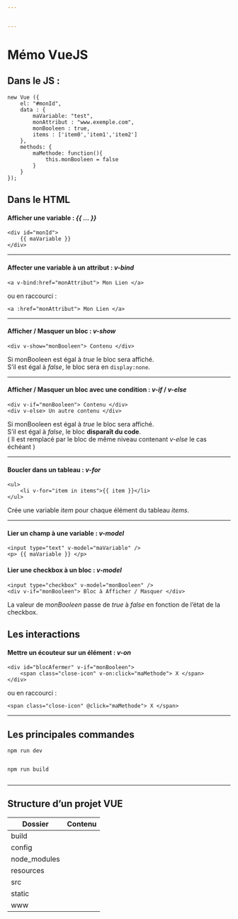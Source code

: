 ```yaml
---


---
```


<h1 id="mémo-vuejs">Mémo VueJS</h1>
<h2 id="dans-le-js-">Dans le JS :</h2>
<pre><code>new Vue ({
	el: "#monId",
	data : {
		maVariable: "test",
		monAttribut : "www.exemple.com",
		monBooleen : true,
		items : ['item0','item1','item2']
	},
	methods: {
		maMethode: function(){
			this.monBooleen = false
		}
	}
});
</code></pre>
<h2 id="dans-le-html">Dans le HTML</h2>
<h4 id="afficher-une-variable---...-">Afficher une variable : <em>{{ … }}</em></h4>
<pre><code>&lt;div id="monId"&gt;
	{{ maVariable }}
&lt;/div&gt;
</code></pre>
<hr>
<h4 id="affecter-une-variable-à-un-attribut--v-bind">Affecter une variable à un attribut : <em>v-bind</em></h4>
<pre><code>&lt;a v-bind:href="monAttribut"&gt; Mon Lien &lt;/a&gt;
</code></pre>
<p>ou en raccourci :</p>
<pre><code>&lt;a :href="monAttribut"&gt; Mon Lien &lt;/a&gt;
</code></pre>
<hr>
<h4 id="afficher--masquer-un-bloc--v-show">Afficher / Masquer un bloc : <em>v-show</em></h4>
<pre><code>&lt;div v-show="monBooleen"&gt; Contenu &lt;/div&gt;
</code></pre>
<p>Si monBooleen est égal à <em>true</em> le bloc sera affiché.<br>
S’il est égal à <em>false</em>, le bloc sera en <code>display:none</code>.</p>
<hr>
<h4 id="afficher--masquer-un-bloc-avec-une-condition--v-if--v-else">Afficher / Masquer un bloc avec une condition : <em>v-if</em> / <em>v-else</em></h4>
<pre><code>&lt;div v-if="monBooleen"&gt; Contenu &lt;/div&gt;
&lt;div v-else&gt; Un autre contenu &lt;/div&gt;
</code></pre>
<p>Si monBooleen est égal à <em>true</em> le bloc sera affiché.<br>
S’il est égal à <em>false</em>, le bloc <strong>disparaît du code</strong>.<br>
( Il est remplacé par le bloc de même niveau contenant <em>v-else</em> le cas échéant )</p>
<hr>
<h4 id="boucler-dans-un-tableau--v-for">Boucler dans un tableau : <em>v-for</em></h4>
<pre><code>&lt;ul&gt;
	&lt;li v-for="item in items"&gt;{{ item }}&lt;/li&gt;
&lt;/ul&gt;
</code></pre>
<p>Crée une variable <em>item</em> pour chaque élément du tableau <em>items</em>.</p>
<hr>
<h4 id="lier-un-champ-à-une-variable--v-model">Lier un champ à une variable : <em>v-model</em></h4>
<pre><code>&lt;input type="text" v-model="maVariable" /&gt;
&lt;p&gt; {{ maVariable }} &lt;/p&gt;
</code></pre>
<h4 id="lier-une-checkbox-à-un-bloc--v-model">Lier une checkbox à un bloc : <em>v-model</em></h4>
<pre><code>&lt;input type="checkbox" v-model="monBooleen" /&gt;
&lt;div v-if="monBooleen"&gt; Bloc à Afficher / Masquer &lt;/div&gt;
</code></pre>
<p>La valeur de <em>monBooleen</em> passe de <em>true</em> à <em>false</em> en fonction de l’état de la checkbox.</p>
<h2 id="les-interactions">Les interactions</h2>
<h4 id="mettre-un-écouteur-sur-un-élément--v-on">Mettre un écouteur sur un élément : <em>v-on</em></h4>
<pre><code>&lt;div id="blocAfermer" v-if="monBooleen"&gt;
	&lt;span class="close-icon" v-on:click="maMethode"&gt; X &lt;/span&gt;
&lt;/div&gt;
</code></pre>
<p>ou en raccourci :</p>
<pre><code>&lt;span class="close-icon" @click="maMethode"&gt; X &lt;/span&gt;
</code></pre>
<hr>
<h2 id="les-principales-commandes">Les principales commandes</h2>
<pre><code>npm run dev


npm run build
</code></pre>
<hr>
<h2 id="structure-dun-projet-vue">Structure d’un projet VUE</h2>

<table>
<thead>
<tr>
<th>Dossier</th>
<th>Contenu</th>
</tr>
</thead>
<tbody>
<tr>
<td>build</td>
<td></td>
</tr>
<tr>
<td>config</td>
<td></td>
</tr>
<tr>
<td>node_modules</td>
<td></td>
</tr>
<tr>
<td>resources</td>
<td></td>
</tr>
<tr>
<td>src</td>
<td></td>
</tr>
<tr>
<td>static</td>
<td></td>
</tr>
<tr>
<td>www</td>
<td></td>
</tr>
</tbody>
</table>

